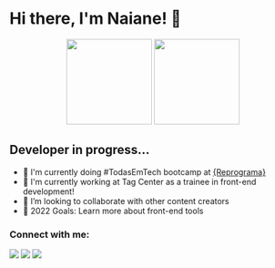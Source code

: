 # Hi there, I'm Naiane! 👋 
<div align="center">
  <a href="https://github.com/naiannegri"></a>
  <img height="150em" src="https://github-readme-stats.vercel.app/api?username=naiannegri&show_icons=true&theme=dracula&include_all_commits=true&count_private=true"/>
  <img height="150em" src="https://github-readme-stats.vercel.app/api/top-langs/?username=naiannegri&layout=compact&langs_count=7&theme=dracula"/>
</div>

## Developer in progress...

- 🌱 I'm currently doing #TodasEmTech bootcamp at <a href="https://reprograma.com.br/">{Reprograma}</a>
- 🌱 I'm currently working at <a>Tag Center</a> as a trainee in front-end development!
- 👯 I’m looking to collaborate with other content creators
- 🥅 2022 Goals: Learn more about front-end tools

### Connect with me:

<div> 

  <a href="https://instagram.com/nainegri" target="_blank"><img src="https://img.shields.io/badge/-Instagram-%23E4405F?style=for-the-badge&logo=instagram&logoColor=white" target="_blank"></a>
  <a href = "mailto:naiannegri@gmail.com"><img src="https://img.shields.io/badge/-Gmail-%23333?style=for-the-badge&logo=gmail&logoColor=white" target="_blank"></a>
  <a href="https://www.linkedin.com/in/naiane-negri" target="_blank"><img src="https://img.shields.io/badge/-LinkedIn-%230077B5?style=for-the-badge&logo=linkedin&logoColor=white" target="_blank"></a> 
 
 
</div>
